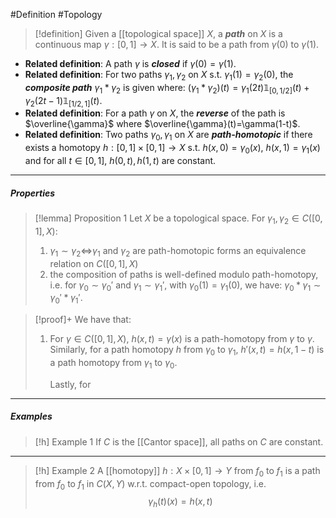 #Definition #Topology 

> [!definition]
> Given a [[topological space]] $X$, a ***path*** on $X$ is a continuous map $\gamma:[0,1]\to X$. It is said to be a path from $\gamma(0)$ to $\gamma(1)$. 
- **Related definition**: A path $\gamma$ is ***closed*** if $\gamma(0)=\gamma(1)$.
- **Related definition**: For two paths $\gamma_{1},\gamma_{2}$ on $X$ s.t. $\gamma_{1}(1)=\gamma_{2}(0)$, the ***composite path*** $\gamma_{1}*\gamma_{2}$ is given where: $(\gamma_{1}*\gamma_{2})(t)=\gamma_{1}(2t)\mathbb{1}_{[0, 1/ 2]}(t)+\gamma_{2}(2t-1)\mathbb{1}_{[1/ 2, 1]}(t)$.
- **Related definition**: For a path $\gamma$ on $X$, the ***reverse*** of the path is $\overline{\gamma}$ where $\overline{\gamma}(t)=\gamma(1-t)$.
- **Related definition**: Two paths $\gamma_{0},\gamma_{1}$ on $X$ are ***path-homotopic*** if there exists a homotopy $h:[0,1]\times[0,1]\to X$ s.t. $h(x,0)=\gamma_{0}(x)$, $h(x,1)=\gamma_{1}(x)$ and for all $t\in[0,1]$, $h(0,t),h(1,t)$ are constant.
---
##### Properties
> [!lemma] Proposition 1
> Let $X$ be a topological space. For $\gamma_{1},\gamma_{2}\in C([0,1],X)$:
> 1. $\gamma_{1}\sim\gamma_{2}\iff$$\gamma_{1}$ and $\gamma_{2}$ are path-homotopic forms an equivalence relation on $C([0,1],X)$
> 2. the composition of paths is well-defined modulo path-homotopy, i.e. for $\gamma_{0}\sim\gamma_{0}'$ and $\gamma_{1}\sim\gamma_{1}'$, with $\gamma_{0}(1)=\gamma_{1}(0)$, we have: $\gamma_{0}*\gamma_{1}\sim \gamma_{0}'*\gamma_{1}'$.

> [!proof]+
> We have that:
> 1. For $\gamma\in C([0,1],X)$, $h(x,t)=\gamma(x)$ is a path-homotopy from $\gamma$ to $\gamma$. Similarly, for a path homotopy $h$ from $\gamma_{0}$ to $\gamma_{1}$, $h'(x,t)=h(x,1-t)$ is a path homotopy from $\gamma_{1}$ to $\gamma_{0}$.
>    
>    Lastly, for 
---
##### Examples
> [!h] Example 1
> If $C$ is the [[Cantor space]], all paths on $C$ are constant.
---
> [!h] Example 2
> A [[homotopy]] $h:X\times[0,1]\to Y$ from $f_{0}$ to $f_{1}$ is a path from $f_{0}$ to $f_{1}$ in $C(X,Y)$ w.r.t. compact-open topology, i.e. $$\gamma_{h}(t)(x)=h(x,t)$$